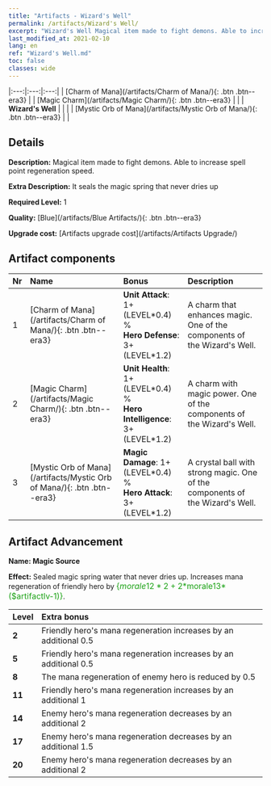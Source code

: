 ```yaml
---
title: "Artifacts - Wizard's Well"
permalink: /artifacts/Wizard's Well/
excerpt: "Wizard's Well Magical item made to fight demons. Able to increase spell point regeneration speed."
last_modified_at: 2021-02-10
lang: en
ref: "Wizard's Well.md"
toc: false
classes: wide
---
```


  |:---:|:---:|:---:| 
  | [Charm of Mana](/artifacts/Charm of Mana/){: .btn .btn--era3} |   | [Magic Charm](/artifacts/Magic Charm/){: .btn .btn--era3} | 
  |   | **Wizard's Well** |  | 
  |   | [Mystic Orb of Mana](/artifacts/Mystic Orb of Mana/){: .btn .btn--era3} |   | 


## Details

 **Description:** Magical item made to fight demons. Able to increase spell point regeneration speed.

 **Extra Description:** It seals the magic spring that never dries up

 **Required Level:** 1

 **Quality:** [Blue](/artifacts/Blue Artifacts/){: .btn .btn--era3}

 **Upgrade cost:** [Artifacts upgrade cost](/artifacts/Artifacts Upgrade/)



## Artifact components

  | Nr |    Name    |   Bonus | Description | 
  |:---|:-----------|:--------|:------------| 
  | 1 | [Charm of Mana](/artifacts/Charm of Mana/){: .btn .btn--era3} | **Unit Attack**: 1+(LEVEL\*0.4) %<br/>**Hero Defense**: 3+(LEVEL\*1.2) | A charm that enhances magic. One of the components of the Wizard's Well. | 
  | 2 | [Magic Charm](/artifacts/Magic Charm/){: .btn .btn--era3} | **Unit Health**: 1+(LEVEL\*0.4) %<br/>**Hero Intelligence**: 3+(LEVEL\*1.2) | A charm with magic power. One of the components of the Wizard's Well. | 
  | 3 | [Mystic Orb of Mana](/artifacts/Mystic Orb of Mana/){: .btn .btn--era3} | **Magic Damage**: 1+(LEVEL\*0.4) %<br/>**Hero Attack**: 3+(LEVEL\*1.2) | A crystal ball with strong magic. One of the components of the Wizard's Well. | 


## Artifact Advancement

 **Name: Magic Source**

 **Effect:** Sealed magic spring water that never dries up. Increases mana regeneration of friendly hero by <span style="color: #1ca216;font-size:16px">{$morale12*2+2*$morale13*($artifactlv-1)}</span>.

  |  Level  |    Extra bonus  | 
  |:--------|:----------------| 
  | **2** | Friendly hero's mana regeneration increases by an additional 0.5 | 
  | **5** | Friendly hero's mana regeneration increases by an additional 0.5 | 
  | **8** | The mana regeneration of enemy hero is reduced by 0.5 | 
  | **11** | Friendly hero's mana regeneration increases by an additional 1 | 
  | **14** | Enemy hero's mana regeneration decreases by an additional 2 | 
  | **17** | Enemy hero's mana regeneration decreases by an additional 1.5 | 
  | **20** | Enemy hero's mana regeneration decreases by an additional 2 | 
